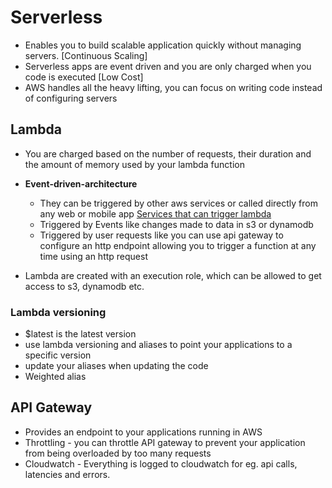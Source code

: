 # Serverless 
 - Enables you to build scalable application quickly without managing servers. [Continuous Scaling]
 - Serverless apps are event driven and you are only charged when you code is executed [Low Cost]
 - AWS handles all the heavy lifting, you can focus on writing code instead of configuring servers

  ## Lambda 
  - You are charged based on the number of requests, their duration and the amount of memory used by your lambda function
  - **Event-driven-architecture**
    - They can be triggered by other aws services or called directly from any web or mobile app [Services that can trigger lambda](https://docs.aws.amazon.com/lambda/latest/dg/lambda-services.html)
    - Triggered by Events like changes made to data in s3 or dynamodb
    - Triggered by user requests like you can use api gateway to configure an http endpoint allowing you to trigger a function at any time using an http request
   
  - Lambda are created with an execution role, which can be allowed to get access to s3, dynamodb etc.

  ### Lambda versioning
   - $latest is the latest version
   - use lambda versioning and aliases to point your applications to a specific version
   - update your aliases when updating the code
   - Weighted alias
   
  ## API Gateway
  - Provides an endpoint to your applications running in AWS
  - Throttling - you can throttle API gateway to prevent your application from being overloaded by too many requests
  - Cloudwatch - Everything is logged to cloudwatch for eg. api calls, latencies and errors. 
